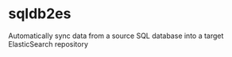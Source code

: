 # sqldb2es
Automatically sync data from a source SQL database into a target ElasticSearch repository
